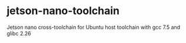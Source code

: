 # jetson-nano-toolchain
Jetson nano cross-toolchain for Ubuntu host  toolchain with gcc 7.5 and glibc 2.26
